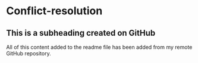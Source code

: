 # Conflict-resolution

## This is a subheading created on GitHub

  All of this content added to the readme file has been added from my remote GitHub repository.
